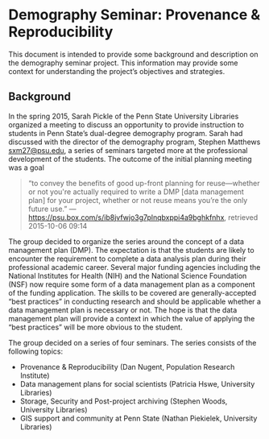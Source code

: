 # Demography Seminar: Provenance & Reproducibility

This document is intended to provide some background and description on the demography seminar project. This information may provide some context for understanding the project’s objectives and strategies.

## Background
In the spring 2015, Sarah Pickle of the Penn State University Libraries organized a meeting to discuss an opportunity to provide instruction to students in Penn State’s dual-degree demography program. Sarah had discussed with the director of the demography program, Stephen Matthews <sxm27@psu.edu>, a series of seminars targeted more at the professional development of the students. The outcome of the initial planning meeting was a goal
> “to convey the benefits of good up-front planning for reuse—whether or not you're actually required to write a DMP [data management plan] for your project, whether or not reuse means you’re the only future use.”
> —https://psu.box.com/s/ib8jvfwjo3g7plnqbxppi4a9bghkfnhx, retrieved 2015-10-06 09:14

The group decided to organize the series around the concept of a data management plan (DMP). The expectation is that the students are likely to encounter the requirement to complete a data analysis plan during their professional academic career. Several major funding agencies including the National Institutes for Health (NIH) and the National Science Foundation (NSF) now require some form of a data management plan as a component of the funding application. The skills to be covered are generally-accepted “best practices” in conducting research and should be applicable whether a data management plan is necessary or not. The hope is that the data management plan will provide a context in which the value of applying the “best practices” will be more obvious to the student.

The group decided on a series of four seminars. The series consists of the following topics:  

 - Provenance & Reproducibility (Dan Nugent, Population Research Institute) 
 - Data management plans for social scientists (Patricia Hswe, University Libraries)
 - Storage, Security and Post-project archiving (Stephen Woods, University Libraries)
 - GIS support and community at Penn State (Nathan Piekielek, University Libraries)
